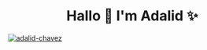 <h1 align="center">Hallo 👋  I'm Adalid ✨ </h1> 
<a href="https://linkedin.com/in/adalid-chavez" target="blank"><img align="center" src="https://img.shields.io/badge/LinkedIn-0077B5?style=for-the-badge&logo=linkedin&logoColor=white" alt="adalid-chavez"/></a>
